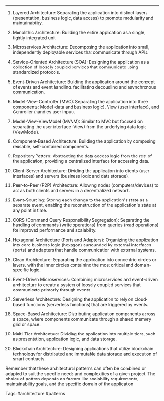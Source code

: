 ***
1. Layered Architecture: Separating the application into distinct layers (presentation, business logic, data access) to promote modularity and maintainability.

2. Monolithic Architecture: Building the entire application as a single, tightly integrated unit.

3. Microservices Architecture: Decomposing the application into small, independently deployable services that communicate through APIs.

4. Service-Oriented Architecture (SOA): Designing the application as a collection of loosely coupled services that communicate using standardized protocols.
 
5. Event-Driven Architecture: Building the application around the concept of events and event handling, facilitating decoupling and asynchronous communication.

6. Model-View-Controller (MVC): Separating the application into three components: Model (data and business logic), View (user interface), and Controller (handles user input).

7. Model-View-ViewModel (MVVM): Similar to MVC but focused on separating the user interface (View) from the underlying data logic (ViewModel).

8. Component-Based Architecture: Building the application by composing reusable, self-contained components.

9. Repository Pattern: Abstracting the data access logic from the rest of the application, providing a centralized interface for accessing data.

10. Client-Server Architecture: Dividing the application into clients (user interfaces) and servers (business logic and data storage).

11. Peer-to-Peer (P2P) Architecture: Allowing nodes (computers/devices) to act as both clients and servers in a decentralized network.

12. Event-Sourcing: Storing each change to the application's state as a separate event, enabling the reconstruction of the application's state at any point in time.

13. CQRS (Command Query Responsibility Segregation): Separating the handling of commands (write operations) from queries (read operations) for improved performance and scalability.

14. Hexagonal Architecture (Ports and Adapters): Organizing the application into core business logic (hexagon) surrounded by external interfaces (ports) and adapters that handle communication with external systems.

15. Clean Architecture: Separating the application into concentric circles or layers, with the inner circles containing the most critical and domain-specific logic.

16. Event-Driven Microservices: Combining microservices and event-driven architecture to create a system of loosely coupled services that communicate primarily through events.

17. Serverless Architecture: Designing the application to rely on cloud-based functions (serverless functions) that are triggered by events.

18. Space-Based Architecture: Distributing application components across a space, where components communicate through a shared memory grid or space.

19. Multi-Tier Architecture: Dividing the application into multiple tiers, such as presentation, application logic, and data storage.

20. Blockchain Architecture: Designing applications that utilize blockchain technology for distributed and immutable data storage and execution of smart contracts.

Remember that these architectural patterns can often be combined or adapted to suit the specific needs and complexities of a given project. The choice of pattern depends on factors like scalability requirements, maintainability goals, and the specific domain of the application



Tags: #architecture #patterns